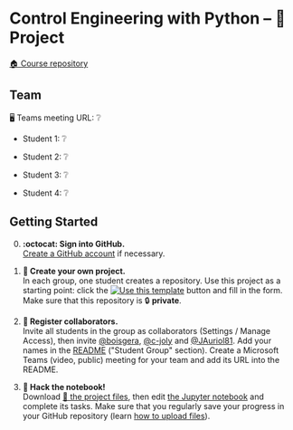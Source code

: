 # Control Engineering with Python – 🚀 Project

[:house: Course repository](https://github.com/boisgera/control-engineering-with-python)

## Team

🖥 Teams meeting URL: ❔

  - Student 1: ❔

  - Student 2: ❔

  - Student 3: ❔

  - Student 4: ❔

## Getting Started

  0. **:octocat: Sign into GitHub.**   
     [Create a GitHub account](https://github.com/join) if necessary.

  1. **🎉 Create your own project.**  
     In each group, one student creates a repository.
     Use this project as a starting point: click the [![Use this template](https://img.shields.io/badge/-Use%20this%20template-%232ea44f)](https://github.com/boisgera/control-engineering-with-python-project/generate) button and fill in the form.
     Make sure that this repository is 🔒 **private**.

  2. **👥 Register collaborators.**  
    Invite all students in the group as collaborators 
    (Settings / Manage Access), then invite [@boisgera](https://github.com/boisgera), 
    [@c-joly](https://github.com/c-joly) and [@JAuriol81](https://github.com/JAuriol81). 
    Add your names in the [README](README.md) ("Student Group" section). 
    Create a Microsoft Teams (video, public) meeting for your team and add its URL into the README.

  3. **📔 Hack the notebook!**  
     Download [📁 the project files](https://github.com/boisgera/control-engineering-with-python-project/archive/refs/heads/master.zip), then edit [the Jupyter notebook](project.ipynb) and complete its tasks. Make sure that you regularly save your progress in your GitHub repository (learn [how to upload files](https://docs.github.com/en/github/managing-files-in-a-repository/adding-a-file-to-a-repository)).
